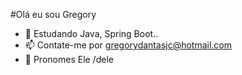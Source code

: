 #Olá eu sou Gregory

- 🌱 Estudando Java, Spring Boot..
- 📫 Contate-me por gregorydantasjc@hotmail.com
- 🧑 Pronomes Ele /dele


